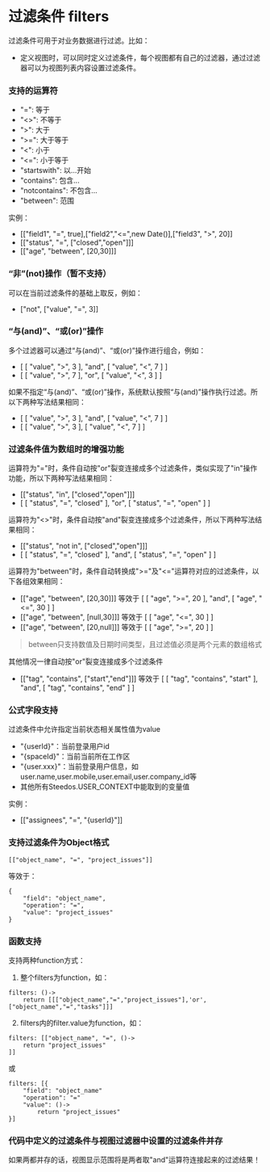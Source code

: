 过滤条件 filters
===

过滤条件可用于对业务数据进行过滤。比如：
- 定义视图时，可以同时定义过滤条件，每个视图都有自己的过滤器，通过过滤器可以为视图列表内容设置过滤条件。

### 支持的运算符
- "=": 等于
- "<>": 不等于
- ">": 大于
- ">=": 大于等于
- "<": 小于
- "<=": 小于等于
- "startswith": 以...开始
- "contains": 包含...
- "notcontains": 不包含...
- "between": 范围

实例：
- [["field1", "=", true],["field2","<=",new Date()],["field3", ">", 20]]
- [["status", "=", ["closed","open"]]]
- [["age", "between", [20,30]]]

### “非”(not)操作（暂不支持）

可以在当前过滤条件的基础上取反，例如：
-  ["not", ["value", "=", 3]]

### “与(and)”、“或(or)”操作

多个过滤器可以通过“与(and)”、“或(or)”操作进行组合，例如：
- [ [ "value", ">", 3 ], "and", [ "value", "<", 7 ] ]
- [ [ "value", ">", 7 ], "or", [ "value", "<", 3 ] ]

如果不指定“与(and)”、“或(or)”操作，系统默认按照“与(and)”操作执行过滤。所以下两种写法结果相同：
- [ [ "value", ">", 3 ], "and", [ "value", "<", 7 ] ]
- [ [ "value", ">", 3 ], [ "value", "<", 7 ] ]

### 过滤条件值为数组时的增强功能

运算符为"="时，条件自动按"or"裂变连接成多个过滤条件，类似实现了"in"操作功能，所以下两种写法结果相同：
- [["status", "in", ["closed","open"]]]
- [ [ "status", "=", "closed" ], "or", [ "status", "=", "open" ] ]

运算符为"<>"时，条件自动按"and"裂变连接成多个过滤条件，所以下两种写法结果相同：
- [["status", "not in", ["closed","open"]]]
- [ [ "status", "=", "closed" ], "and", [ "status", "=", "open" ] ]

运算符为"between"时，条件自动转换成">="及"<="运算符对应的过滤条件，以下各组效果相同：
- [["age", "between", [20,30]]] 等效于 [ [ "age", ">=", 20 ], "and", [ "age", "<=", 30 ] ]
- [["age", "between", [null,30]]] 等效于 [ [ "age", "<=", 30 ] ]
- [["age", "between", [20,null]]] 等效于 [ [ "age", ">=", 20 ] ]

> between只支持数值及日期时间类型，且过滤值必须是两个元素的数组格式

其他情况一律自动按"or"裂变连接成多个过滤条件
- [["tag", "contains", ["start","end"]]] 等效于 [ [ "tag", "contains", "start" ], "and", [ "tag", "contains", "end" ] ]

### 公式字段支持

过滤条件中允许指定当前状态相关属性值为value
- "{userId}"：当前登录用户id
- "{spaceId}"：当前当前所在工作区
- "{user.xxx}"：当前登录用户信息，如user.name,user.mobile,user.email,user.company_id等
- 其他所有Steedos.USER_CONTEXT中能取到的变量值

实例：
- [["assignees", "=", "{userId}"]]

### 支持过滤条件为Object格式
```
[["object_name", "=", "project_issues"]]
```
等效于：
```
{
	"field": "object_name",
	"operation": "=",
	"value": "project_issues"
}
```

### 函数支持

支持两种function方式：
1. 整个filters为function，如：
```
filters: ()->
	return [[["object_name","=","project_issues"],'or',["object_name","=","tasks"]]]
```
2. filters内的filter.value为function，如：
```
filters: [["object_name", "=", ()->
	return "project_issues"
]]
```
或
```
filters: [{
	"field": "object_name"
	"operation": "="
	"value": ()->
		return "project_issues"
}]
```

### 代码中定义的过滤条件与视图过滤器中设置的过滤条件并存
如果两都并存的话，视图显示范围将是两者取"and"运算符连接起来的过滤结果！

